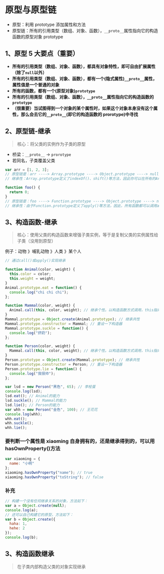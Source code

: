 # 原型与原型链

- 原型：利用 prototype 添加属性和方法
- 原型链：所有的引用类型（数组、对象、函数），`__proto__`属性指向它的构造函数的原型对象 prototype

## 1、原型 5 大要点（重要）

- **所有的引用类型（数组、对象、函数），都具有对象特性，即可自由扩展属性（除了`null`以外）**
- **所有的引用类型（数组、对象、函数），都有一个(隐式属性)`__proto__`属性，属性值是一个普通的对象**
- **所有的函数，都有一个(原型对象)`prototype`**
- **所有的引用类型（数组、对象、函数），`__proto__`属性指向它的构造函数的`prototype`**
- **（很重要）当试图得到一个对象的某个属性时，如果这个对象本身没有这个属性，那么会去它的`__proto__`(即它的构造函数的 prorotype)中寻找**

## 2、原型链-继承

> 核心：将父类的实例作为子类的原型

- 桥梁：`__proto__` → `prorotype`
- 若同名，子类覆盖父类

```js
var arr = [1, 2, 3];
// 原型链是：arr ----> Array.prototype ----> Object.prototype ----> null
// 继承性：Array.prototype定义了indexOf()、shift()等方法，因此你可以在所有的Array对象上直接调用这些方法

function foo() {
  return 0;
}
// 原型链是：foo ----> Function.prototype ----> Object.prototype ----> null
// 继承性：由于Function.prototype定义了apply()等方法，因此，所有函数都可以调用apply()方法
```

## 3、构造函数-继承

> 核心：使用父类的构造函数来增强子类实例，等于是复制父类的实例属性给子类（没用到原型）

例子：动物 》哺乳动物 》人类 》某个人

```js
// 通过call()或apply()实现继承

function Animal(color, weight) {
  this.color = color;
  this.weight = weight;
}
Animal.prototype.eat = function() {
  console.log("chi chi chi");
};

function Mammal(color, weight) {
  Animal.call(this, color, weight); // 继承个性。以构造函数方式调用，this指向创建的那个对象
}
Mammal.prototype = Object.create(Animal.prototype); // 继承共性
Mammal.prototype.constructor = Mammal; // 重设一下构造器
Mammal.prototype.suckle = function() {
  console.log("挤奶");
};

function Person(color, weight) {
  Mammal.call(this, color, weight); // 继承个性。以构造函数方式调用，this指向创建的那个对象
}
Person.prototype = Object.create(Mammal.prototype); // 继承共性
Person.prototype.constructor = Person; // 重设一下构造器
Person.prototype.lie = function() {
  console.log("我很帅");
};

var lsd = new Person("黑色", 65); // 李栓蛋
console.log(lsd);
lsd.eat(); // Animal的能力
lsd.suckle(); // Mammal的能力
lsd.lie(); // Person的能力
var whh = new Person("金色", 100); // 王花花
console.log(whh);
whh.eat();
whh.suckle();
whh.lie();
```

### 要判断一个属性是 xiaoming 自身拥有的，还是继承得到的，可以用 hasOwnProperty()方法

```js
var xiaoming = {
  name: "小明"
};
xiaoming.hasOwnProperty("name"); // true
xiaoming.hasOwnProperty("toString"); // false
```

### 补充

```js
// 构建一个没有任何继承关系的对象，方法如下：
var a = Object.create(null);
console.log(a);
// 还可以自己构建它的原型，方法如下：
var b = Object.create({
  haha: 1,
  hehe: 2
});
console.log(b);
```

## 3、构造函数继承

> 在子类内部构造父类的对象实现继承
